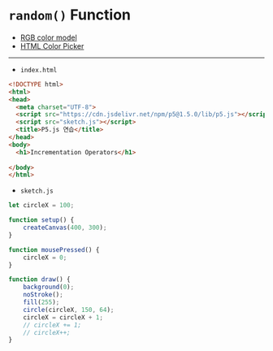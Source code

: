 # `random()` Function

- [RGB color model](https://en.wikipedia.org/wiki/RGB_color_model)
- [HTML Color Picker](https://www.w3schools.com/colors/colors_picker.asp)

---

- `index.html`

```html
<!DOCTYPE html>
<html>
<head>
  <meta charset="UTF-8">
  <script src="https://cdn.jsdelivr.net/npm/p5@1.5.0/lib/p5.js"></script>
  <script src="sketch.js"></script>
  <title>P5.js 연습</title>
</head>
<body>
  <h1>Incrementation Operators</h1>
  
</body>
</html>
```


- `sketch.js`

```javascript
let circleX = 100;

function setup() {
    createCanvas(400, 300);
}

function mousePressed() {
    circleX = 0;
}

function draw() {
    background(0);
    noStroke();
    fill(255);
    circle(circleX, 150, 64);
    circleX = circleX + 1;
    // circleX += 1;
    // circleX++;
}
```

